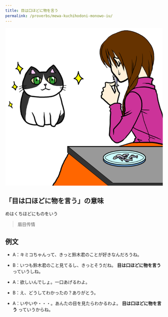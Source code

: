 ```yaml
---
title: 目は口ほどに物を言う
permalink: /proverbs/mewa-kuchihodoni-monowo-iu/
---
```


![](/assets/images/proverbs/mewakuchihodonimonowoiu.png)

## 「目は口ほどに物を言う」の意味

めはくちほどにものをいう

> 眉目传情
  
## 例文

- A：キミコちゃんって、きっと鈴木君のことが好きなんだろうね。  
- B：いつも鈴木君のこと見てるし、きっとそうだね。 **目は口ほどに物を言う** っていうしね。

- A：欲しいんでしょ。一口あげるわよ。  
- B：え、どうしてわかったの？ありがとう。  
- A：いやいや・・・。あんたの目を見たらわかるわよ。 **目は口ほどに物を言う** っていうからね。
